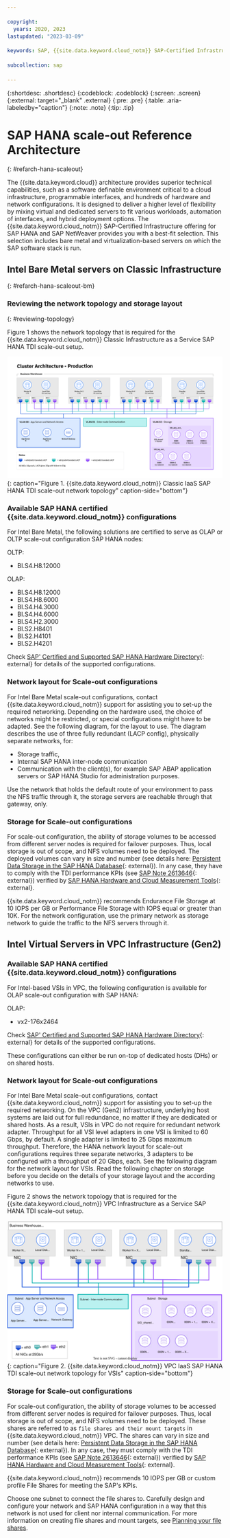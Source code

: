 ```yaml
---

copyright:
  years: 2020, 2023
lastupdated: "2023-03-09"

keywords: SAP, {{site.data.keyword.cloud_notm}} SAP-Certified Infrastructure, {{site.data.keyword.ibm_cloud_sap}}, SAP Workloads

subcollection: sap

---
```


{:shortdesc: .shortdesc}
{:codeblock: .codeblock}
{:screen: .screen}
{:external: target="_blank" .external}
{:pre: .pre}
{:table: .aria-labeledby="caption"}
{:note: .note}
{:tip: .tip}
<!--- {:deprecated: .deprecated}

This document is out of date, it is being updated and replaced in November-2020 with new content.
{: deprecated}
-->
# SAP HANA scale-out Reference Architecture
{: #refarch-hana-scaleout}

The {{site.data.keyword.cloud}} architecture provides superior technical capabilities, such as a software definable environment critical to a cloud infrastructure, programmable interfaces, and hundreds of hardware and network configurations. It is designed to deliver a higher level of flexibility by mixing virtual and dedicated servers to fit various workloads, automation of interfaces, and hybrid deployment options. The {{site.data.keyword.cloud_notm}} SAP-Certified Infrastructure offering for SAP HANA and SAP NetWeaver provides you with a best-fit selection. This selection includes bare metal and virtualization-based servers on which the SAP software stack is run.


## Intel Bare Metal servers on Classic Infrastructure
{: #refarch-hana-scaleout-bm}

### Reviewing the network topology and storage layout
{: #reviewing-topology}

Figure 1 shows the network topology that is required for the {{site.data.keyword.cloud_notm}} Classic Infrastructure as a Service SAP HANA TDI scale-out setup.

![Figure 1. {{site.data.keyword.cloud_notm}} IaaS SAP HANA TDI scale-out network topology](/images/refarch-sap-bw-hana-scale-out-classic.png "{{site.data.keyword.cloud_notm}} Infrastructure as a Service SAP HANA TDI network topology"){: caption="Figure 1. {{site.data.keyword.cloud_notm}} Classic IaaS SAP HANA TDI scale-out network topology" caption-side="bottom"}

### Available SAP HANA certified {{site.data.keyword.cloud_notm}} configurations

For Intel Bare Metal, the following solutions are certified to serve as OLAP or OLTP scale-out configuration SAP HANA nodes:

OLTP:
- BI.S4.H8.12000

OLAP:
- BI.S4.H8.12000
- BI.S4.H8.6000
- BI.S4.H4.3000
- BI.S4.H4.6000
- BI.S4.H2.3000
- BI.S2.H8401
- BI.S2.H4101
- BI.S2.H4201

Check [SAP' Certified and Supported SAP HANA Hardware Directory](https://www.sap.com/dmc/exp/2014-09-02-hana-hardware/enEN/#/solutions?filters=v:deCertified;iaas;ve:28;v:b046dad8-7aa0-457a-ade5-286ebaf88a2f&id=s:2014){: external} for details of the supported configurations.

### Network layout for Scale-out configurations

For Intel Bare Metal scale-out configurations, contact {{site.data.keyword.cloud_notm}} support for assisting you to set-up the required networking. Depending on the hardware used, the choice of networks might be restricted, or special configurations might have to be adapted. See the following diagram, for the layout to use. The diagram describes the use of three fully redundant (LACP config), physically separate networks, for:
* Storage traffic, 
* Internal SAP HANA inter-node communication 
* Communication with the client(s), for example SAP ABAP application servers or SAP HANA Studio for administration purposes. 

Use the network that holds the default route of your environment to pass the NFS traffic through it, the storage servers are reachable through that gateway, only.

### Storage for Scale-out configurations

For scale-out configuration, the ability of storage volumes to be accessed from different server nodes is required for failover purposes. Thus, local storage is out of scope, and NFS volumes need to be deployed. The deployed volumes can vary in size and number (see details here: [Persistent Data Storage in the SAP HANA Database](https://help.sap.com/docs/SAP_HANA_PLATFORM/6b94445c94ae495c83a19646e7c3fd56/be3e5310bb571014b3fbd51035bc2383.html){: external}). In any case, they have to comply with the TDI performance KPIs (see [SAP Note 2613646](https://launchpad.support.sap.com/#/notes/2613646){: external}) verified by [SAP HANA Hardware and Cloud Measurement Tools](https://help.sap.com/docs/HANA_HW_CLOUD_TOOLS/02bb1e64c2ae4de7a11369f4e70a6394/7e878f6e16394f2990f126e639386333.html){: external}. 

{{site.data.keyword.cloud_notm}} recommends Endurance File Storage at 10 IOPS per GB or Performance File Storage with IOPS equal or greater than 10K. For the network configuration, use the primary network as storage network to guide the traffic to the NFS servers through it.


## Intel Virtual Servers in VPC Infrastructure (Gen2)

### Available SAP HANA certified {{site.data.keyword.cloud_notm}} configurations

For Intel-based VSIs in VPC, the following configuration is available for OLAP scale-out configuration with SAP HANA:

OLAP:
- vx2-176x2464

Check [SAP' Certified and Supported SAP HANA Hardware Directory](https://www.sap.com/dmc/exp/2014-09-02-hana-hardware/enEN/#/solutions?filters=v:deCertified;iaas;ve:28;v:b046dad8-7aa0-457a-ade5-286ebaf88a2f&id=s:2014){: external} for details of the supported configurations.

These configurations can either be run on-top of dedicated hosts (DHs) or on shared hosts.

### Network layout for Scale-out configurations

For Intel Bare Metal scale-out configurations, contact {{site.data.keyword.cloud_notm}} support for assisting you to set-up the required networking. On the VPC (Gen2) infrastructure, underlying host systems are laid out for full redundance, no matter if they are dedicated or shared hosts. As a result, VSIs in VPC do not require for redundant network adapter. Throughput for all VSI level adapters in one VSI is limited to 60 Gbps, by default. A single adapter is limited to 25 Gbps maximum throughput. Therefore, the HANA network layout for scale-out configurations requires three separate networks, 3 adapters to be configured with a throughput of 20 Gbps, each. See the following diagram for the network layout for VSIs. Read the following chapter on storage before you decide on the details of your storage layout and the according networks to use.

Figure 2 shows the network topology that is required for the {{site.data.keyword.cloud_notm}} VPC Infrastructure as a Service SAP HANA TDI scale-out setup.

![Figure 2. {{site.data.keyword.cloud_notm}} VPC IaaS SAP HANA TDI scale-out network topology](/images/refarch-sap-bw-hana-scale-out-vpc-vm.svg "{{site.data.keyword.cloud_notm}} Infrastructure as a Service SAP HANA TDI network topology"){: caption="Figure 2. {{site.data.keyword.cloud_notm}} VPC IaaS SAP HANA TDI scale-out network topology for VSIs" caption-side="bottom"}

### Storage for Scale-out configurations

For scale-out configuration, the ability of storage volumes to be accessed from different server nodes is required for failover purposes. Thus, local storage is out of scope, and NFS volumes need to be deployed. These shares are referred to as `file shares and their mount targets` in {{site.data.keyword.cloud_notm}} VPC. The shares can vary in size and number (see details here: [Persistent Data Storage in the SAP HANA Database](https://help.sap.com/docs/SAP_HANA_PLATFORM/6b94445c94ae495c83a19646e7c3fd56/be3e5310bb571014b3fbd51035bc2383.html){: external}). In any case, they must comply with the TDI performance KPIs (see [SAP Note 2613646](https://launchpad.support.sap.com/#/notes/2613646){: external}) verified by [SAP HANA Hardware and Cloud Measurement Tools](https://help.sap.com/docs/HANA_HW_CLOUD_TOOLS/02bb1e64c2ae4de7a11369f4e70a6394/7e878f6e16394f2990f126e639386333.html){: external}. 

{{site.data.keyword.cloud_notm}} recommends 10 IOPS per GB or custom profile File Shares for meeting the SAP's KPIs.

Choose one subnet to connect the file shares to. Carefully design and configure your network and SAP HANA configuration in a way that this network is not used for client nor internal communication. For more information on creating file shares and mount targets, see [Planning your file shares](/docs/vpc?topic=vpc-file-storage-planning&interface=ui).

